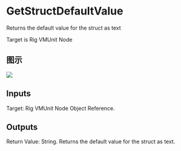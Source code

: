 # GetStructDefaultValue

Returns the default value for the struct as text

Target is Rig VMUnit Node

## 图示

![]($-20221218-20463905.png)

## Inputs

Target: Rig VMUnit Node Object Reference.  

## Outputs

Return Value: String. Returns the default value for the struct as text.

